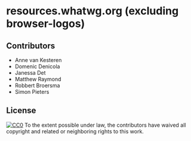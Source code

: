 resources.whatwg.org (excluding browser-logos)
==============================================

Contributors
------------

* Anne van Kesteren
* Domenic Denicola
* Janessa Det
* Matthew Raymond
* Robbert Broersma
* Simon Pieters

License
-------

[![CC0](http://i.creativecommons.org/p/zero/1.0/80x15.png)](http://creativecommons.org/publicdomain/zero/1.0/)
To the extent possible under law, the contributors have waived all copyright and related
or neighboring rights to this work.

